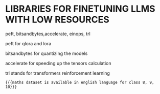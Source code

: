 # LIBRARIES FOR FINETUNING LLMS WITH LOW RESOURCES 

peft, bitsandbytes,accelerate, einops, trl


peft for qlora and lora

bitsandbytes for quantizing the models 


accelerate for speeding up the tensors calculation


trl stands for transformers reinforcement learning 



```{{{maths dataset is available in english language for class 8, 9, 10}}}```